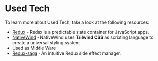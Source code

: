 # Used Tech

To learn more about Used Tech, take a look at the following resources:

- [Redux](https://redux.js.org/introduction/getting-started) - Redux is a predictable state container for JavaScript apps.
- [NativeWind](https://www.nativewind.dev/quick-starts/react-native-cli) - NativeWind uses **Tailwind CSS** as scripting language to create a universal styling system.
- Used as Middle Ware
- [Redux-saga](https://redux-saga.js.org/docs/introduction/GettingStarted) - An intuitive Redux side effect manager.
